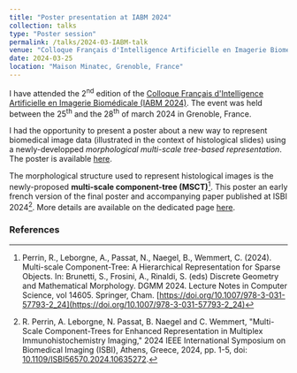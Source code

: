 ```yaml
---
title: "Poster presentation at IABM 2024"
collection: talks
type: "Poster session"
permalink: /talks/2024-03-IABM-talk
venue: "Colloque Français d'Intelligence Artificielle en Imagerie Biomédicale (IABM 2024)"
date: 2024-03-25
location: "Maison Minatec, Grenoble, France"
---
```


I have attended the 2<sup>nd</sup> edition of the [Colloque Français d'Intelligence Artificielle en Imagerie Biomédicale (IABM 2024)](https://iabm2024.sciencesconf.org/).
The event was held between the 25<sup>th</sup> and the 28<sup>th</sup> of march 2024 in Grenoble, France.

I had the opportunity to present a poster about a new way to represent biomedical image data (illustrated in the context of histological slides) using a newly-developped *morphological multi-scale tree-based representation*.
The poster is available [here](/files/2024-IABM-poster.pdf).

The morphological structure used to represent histological images is the newly-proposed **multi-scale component-tree (MSCT)**[^1].
This poster an early french version of the final poster and accompanying paper published at ISBI 2024[^2].
More details are available on the dedicated page [here](/pages/2024-05-DGMM-paper).

### References

[^1]: Perrin, R., Leborgne, A., Passat, N., Naegel, B., Wemmert, C. (2024). Multi-scale Component-Tree: A Hierarchical Representation for Sparse Objects. In: Brunetti, S., Frosini, A., Rinaldi, S. (eds) Discrete Geometry and Mathematical Morphology. DGMM 2024. Lecture Notes in Computer Science, vol 14605. Springer, Cham. [https://doi.org/10.1007/978-3-031-57793-2_24](https://doi.org/10.1007/978-3-031-57793-2_24)

[^2]: R. Perrin, A. Leborgne, N. Passat, B. Naegel and C. Wemmert, "Multi-Scale Component-Trees for Enhanced Representation in Multiplex Immunohistochemistry Imaging," 2024 IEEE International Symposium on Biomedical Imaging (ISBI), Athens, Greece, 2024, pp. 1-5, doi: [10.1109/ISBI56570.2024.10635272](10.1109/ISBI56570.2024.10635272).
